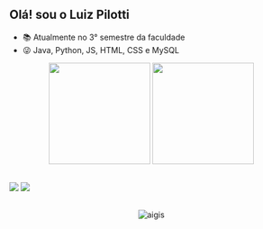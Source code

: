 ## Olá! sou o Luiz Pilotti



- 📚 Atualmente no 3° semestre da faculdade
- 😜 Java, Python, JS, HTML, CSS e MySQL

<div align="center">
  <img height="180cm" src="https://github-readme-stats.vercel.app/api?username=LuizPilotti&show_icons=true&theme=chartreuse-dark"/>
  <img height="180cm" src="https://github-readme-stats.vercel.app/api/top-langs/?username=LuizPilotti&layout=compact&langs_count=16&theme=chartreuse-dark"/>
</div>

##

<a href="https://www.instagram.com/_pilotti_/" target="_blank"><img src="https://img.shields.io/badge/-Instagram-%23E4405F?style=for-the-badge&logo=instagram&logoColor=white" target="_blank"></a>
<a href="https://www.linkedin.com/in/luiz-fernando-pilotti-verissimo-12793a2b2/" target="_blank"><img src="https://img.shields.io/badge/LinkedIn-0077B5?style=for-the-badge&logo=linkedin&logoColor=white" target="_blank"></a>

##

<div align="center">
  <img alaing=center alt="aigis" src="https://i.pinimg.com/originals/d9/9c/8c/d99c8cdceb5d52d55268f82cc5bcc728.gif" />
</div>
